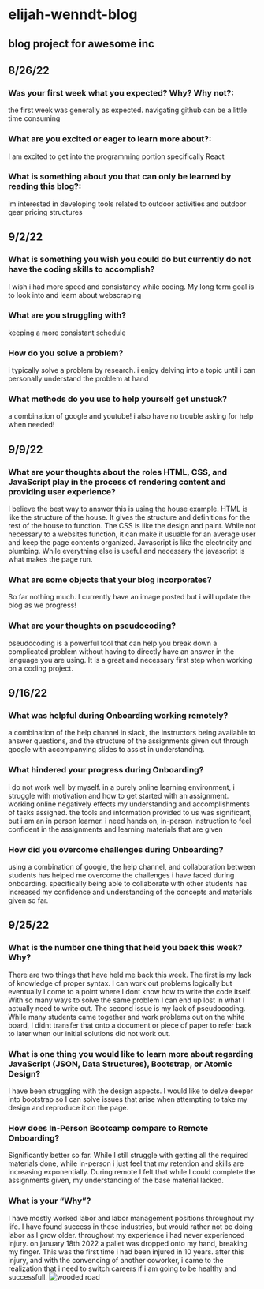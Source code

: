 # elijah-wenndt-blog
## blog project for awesome inc
## 8/26/22
### Was your first week what you expected? Why? Why not?:
the first week was generally as expected. navigating github can be a little time consuming
### What are you excited or eager to learn more about?:
I am excited to get into the programming portion specifically React
### What is something about you that can only be learned by reading this blog?:
im interested in developing tools related to outdoor activities and outdoor gear pricing structures 
## 9/2/22
### What is something you wish you could do but currently do not have the coding skills to accomplish?
I wish i had more speed and consistancy while coding. My long term goal is to look into and learn about webscraping
### What are you struggling with?
keeping a more consistant schedule
### How do you solve a problem? 
i typically solve a problem by research. i enjoy delving into a topic until i can personally understand the problem at hand
### What methods do you use to help yourself get unstuck?
a combination of google and youtube! i also have no trouble asking for help when needed!
## 9/9/22
### What are your thoughts about the roles HTML, CSS, and JavaScript play in the process of rendering content and providing user experience?
I believe the best way to answer this is using the house example. HTML is like the structure of the house. It gives the structure and definitions for the rest of the house to function. The CSS is like the design and paint. While not necessary to a websites function, it can make it usuable for an average user and keep the page contents organized. Javascript is like the electricity and plumbing. While everything else is useful and necessary the javascript is what makes the page run. 
### What are some objects that your blog incorporates?
So far nothing much. I currently have an image posted but i will update the blog as we progress!
### What are your thoughts on pseudocoding?
pseudocoding is a powerful tool that can help you break down a complicated problem without having to directly have an answer in the language you are using. It is a great and necessary first step when working on a coding project. 
## 9/16/22
### What was helpful during Onboarding working remotely?
a combination of the help channel in slack, the instructors being available to answer questions, and the structure of the assignments given out through google with accompanying slides to assist in understanding.
### What hindered your progress during Onboarding?
i do not work well by myself. in a purely online learning environment, i struggle with motivation and how to get started with an assignment. working online negatively effects my understanding and accomplishments of tasks assigned. the tools and information provided to us was significant, but i am an in person learner. i need hands on, in-person instruction to feel confident in the assignments and learning materials that are given
### How did you overcome challenges during Onboarding?
using a combination of google, the help channel, and collaboration between students has helped me overcome the challenges i have faced during onboarding. specifically being able to collaborate with other students has increased my confidence and understanding of the concepts and materials given so far.  
## 9/25/22
### What is the number one thing that held you back this week? Why?
There are two things that have held me back this week. The first is my lack of knowledge of proper syntax. I can work out problems logically but eventually I come to a point where I dont know how to write the code itself. With so many ways to solve the same problem I can end up lost in what I actually need to write out. The second issue is my lack of pseudocoding. While many students came together and work problems out on the white board, I didnt transfer that onto a document or piece of paper to refer back to later when our initial solutions did not work out. 
### What is one thing you would like to learn more about regarding JavaScript (JSON, Data Structures), Bootstrap, or Atomic Design?
I have been struggling with the design aspects. I would like to delve deeper into bootstrap so I can solve issues that arise when attempting to take my design and reproduce it on the page.
### How does In-Person Bootcamp compare to Remote Onboarding?
Significantly better so far. While I still struggle with getting all the required materials done, while in-person i just feel that my retention and skills are increasing exponentially. During remote I felt that while I could complete the assignments given, my understanding of the base material lacked. 
### What is your “Why”?
I have mostly worked labor and labor management positions throughout my life. I have found success in these industries, but would rather not be doing labor as I grow older. throughout my experience i had never experienced injury. on january 18th 2022 a pallet was dropped onto my hand, breaking my finger. This was the first time i had been injured in 10 years. after this injury, and with the convencing of another coworker,  i came to the realization that i need to switch careers if i am going to be healthy and successfull. 
![wooded road](img/pexels-holiho-1112186.jpg)
